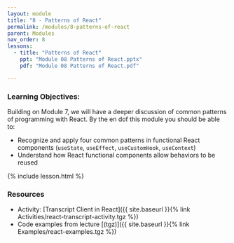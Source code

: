 ```yaml
---
layout: module
title: "8 - Patterns of React"
permalink: /modules/8-patterns-of-react
parent: Modules
nav_order: 8
lessons: 
  - title: "Patterns of React"
    ppt: "Module 08 Patterns of React.pptx"
    pdf: "Module 08 Patterns of React.pdf"

---
```

### Learning Objectives:
Building on Module 7, we will have a deeper discussion of common patterns of programming with React. By the en dof this module you should be able to:

* Recognize and apply four common patterns in functional React components (`useState`, `useEffect`, `useCustomHook`, `useContext`)
* Understand how React functional components allow behaviors to be reused

{% include lesson.html %}

### Resources
* Activity: [Transcript Client in React]({{ site.baseurl }}{% link Activities/react-transcript-activity.tgz %})
* Code examples from lecture [(tgz)]({{ site.baseurl }}{% link Examples/react-examples.tgz %})